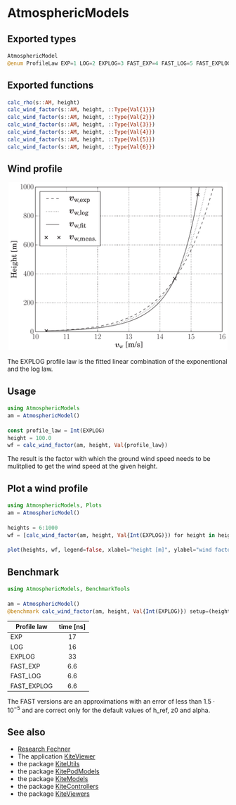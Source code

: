 # AtmosphericModels

## Exported types
```julia
AtmosphericModel
@enum ProfileLaw EXP=1 LOG=2 EXPLOG=3 FAST_EXP=4 FAST_LOG=5 FAST_EXPLOG=6
```

## Exported functions
```julia
calc_rho(s::AM, height)
calc_wind_factor(s::AM, height, ::Type{Val{1}})
calc_wind_factor(s::AM, height, ::Type{Val{2}})
calc_wind_factor(s::AM, height, ::Type{Val{3}})
calc_wind_factor(s::AM, height, ::Type{Val{4}})
calc_wind_factor(s::AM, height, ::Type{Val{5}})
calc_wind_factor(s::AM, height, ::Type{Val{6}})
```
## Wind profile

<p align="center"><img src="./doc/wind_profile.png" width="500" /></p>

The EXPLOG profile law is the fitted linear combination of the exponentional and the log law.

## Usage
```julia
using AtmosphericModels
am = AtmosphericModel()

const profile_law = Int(EXPLOG)
height = 100.0
wf = calc_wind_factor(am, height, Val{profile_law})
```
The result is the factor with which the ground wind speed needs to be mulitplied
to get the wind speed at the given height.

## Plot a wind profile
```julia
using AtmosphericModels, Plots
am = AtmosphericModel()

heights = 6:1000
wf = [calc_wind_factor(am, height, Val{Int(EXPLOG)}) for height in heights]

plot(heights, wf, legend=false, xlabel="height [m]", ylabel="wind factor")
```

## Benchmark
```julia
using AtmosphericModels, BenchmarkTools

am = AtmosphericModel()
@benchmark calc_wind_factor(am, height, Val{Int(EXPLOG)}) setup=(height=Float64((6.0+rand()*500.0)))
```
|Profile law|time [ns]|
| ---    |:---:|
|EXP     |17   |
|LOG     |16   |
|EXPLOG  |33   |
|FAST_EXP|6.6  |
|FAST_LOG|6.6  |
|FAST_EXPLOG|6.6|

The FAST versions are an approximations with an error of less than $1.5 \cdot 10^{-5}$ and are correct only for the default values of h_ref, z0 and alpha.  

## See also
- [Research Fechner](https://research.tudelft.nl/en/publications/?search=Uwe+Fechner&pageSize=50&ordering=rating&descending=true)
- The application [KiteViewer](https://github.com/ufechner7/KiteViewer)
- the package [KiteUtils](https://github.com/ufechner7/KiteUtils.jl)
- the package [KitePodModels](https://github.com/aenarete/KitePodModels.jl)
- the package [KiteModels](https://github.com/ufechner7/KiteModels.jl)
- the package [KiteControllers](https://github.com/aenarete/KiteControllers.jl)
- the package [KiteViewers](https://github.com/aenarete/KiteViewers.jl)

